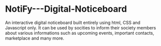 # NotiFy---Digital-Noticeboard
An interactive digital noticeboard built entirely using html, CSS and Javascript only. It can be used by socities to inform their society members about various informations such as upcoming events, important contacts, marketplace and many more.
